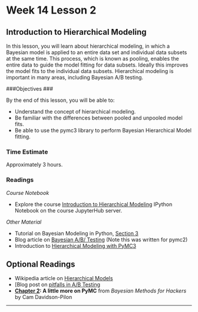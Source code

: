 # Week 14 Lesson 2 #
## Introduction to Hierarchical Modeling ##

In this lesson, you will learn about hierarchical modeling, in which a
Bayesian model is applied to an entire data set and individual data
subsets at the same time. This process, which is known as pooling,
enables the entire data to guide the model fitting for data subsets.
Ideally this improves the model fits to the individual data subsets.
Hierarchical modeling is important in many areas, including Bayesian A/B
testing.

###Objectives ###

By the end of this lesson, you will be able to:

- Understand the concept of hierarchical modeling. 
- Be familiar with the differences between pooled and unpooled model fits.
- Be able to use the pymc3 library to perform Bayesian Hierarchical Model fitting. 

### Time Estimate ###

Approximately 3 hours.

### Readings ####

_Course Notebook_

- Explore the course [Introduction to Hierarchical Modeling][l2nb]
IPython Notebook on the course JupyterHub server.

_Other Material_

- Tutorial on Bayesian Modeling in Python, [Section 3][bmps3]
- Blog article on [Bayesian A/B/ Testing][bbabt] (Note this was written for pymc2)
- Introduction to [Hierarchical Modeling with PyMC3][ihm]

## Optional Readings ##

- Wikipedia article on [Hierarchical Models][whm]
- [Blog post on [pitfalls in A/B Testing][bpabt]
- **[Chapter 2][bmh2]: A little more on PyMC** from  _Bayesian Methods for Hackers_ by Cam Davidson-Pilon

-----

[l2nb]: notebooks/intro2pp-hm.ipynb

[whm]: https://en.wikipedia.org/wiki/Multilevel_model

[bmps3]: http://nbviewer.jupyter.org/github/markdregan/Bayesian-Modelling-in-Python/blob/master/Section%203.%20Hierarchical%20modelling.ipynb

[bbabt]: http://blog.dominodatalab.com/ab-testing-with-hierarchical-models-in-python/

[ihm]: https://pymc-devs.github.io/pymc3/notebooks/GLM-hierarchical.html

[bpabt]: http://chris-said.io/2016/02/28/four-pitfalls-of-hill-climbing/
[bmh2]: http://nbviewer.jupyter.org/github/CamDavidsonPilon/Probabilistic-Programming-and-Bayesian-Methods-for-Hackers/blob/master/Chapter2_MorePyMC/Chapter2.ipynb
